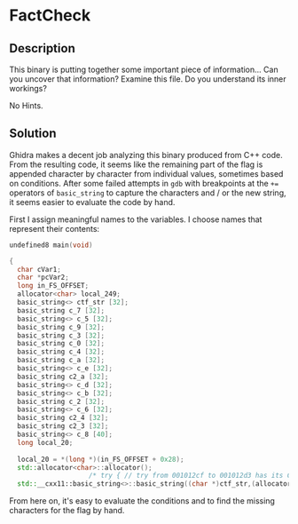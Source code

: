 # FactCheck #

## Description ##

This binary is putting together some important piece of
information... Can you uncover that information? Examine this file. Do
you understand its inner workings?

No Hints.

## Solution ##

Ghidra makes a decent job analyzing this binary produced from C++
code. From the resulting code, it seems like the remaining part of the
flag is appended character by character from individual values,
sometimes based on conditions. After some failed attempts in `gdb` with
breakpoints at the `+=` operators of `basic_string` to capture the
characters and / or the new string, it seems easier to evaluate the
code by hand.

First I assign meaningful names to the variables. I choose names that
represent their contents:

``` c++
undefined8 main(void)

{
  char cVar1;
  char *pcVar2;
  long in_FS_OFFSET;
  allocator<char> local_249;
  basic_string<> ctf_str [32];
  basic_string c_7 [32];
  basic_string<> c_5 [32];
  basic_string c_9 [32];
  basic_string c_3 [32];
  basic_string c_0 [32];
  basic_string c_4 [32];
  basic_string c_a [32];
  basic_string<> c_e [32];
  basic_string c2_a [32];
  basic_string<> c_d [32];
  basic_string<> c_b [32];
  basic_string c_2 [32];
  basic_string<> c_6 [32];
  basic_string c2_4 [32];
  basic_string c2_3 [32];
  basic_string<> c_8 [40];
  long local_20;
  
  local_20 = *(long *)(in_FS_OFFSET + 0x28);
  std::allocator<char>::allocator();
                    /* try { // try from 001012cf to 001012d3 has its CatchHandler @ 00101975 */
  std::__cxx11::basic_string<>::basic_string((char *)ctf_str,(allocator *)"picoCTF{wELF_d0N3_mate_");
```

From here on, it's easy to evaluate the conditions and to find the
missing characters for the flag by hand.
